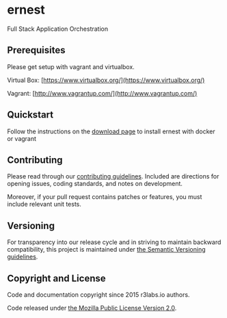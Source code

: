 # ernest
Full Stack Application Orchestration


## Prerequisites

Please get setup with vagrant and virtualbox.

Virtual Box: [https://www.virtualbox.org/](https://www.virtualbox.org/)

Vagrant: [http://www.vagrantup.com/](http://www.vagrantup.com/)


## Quickstart

Follow the instructions on the [download page](http://ernest.io/download/) to install ernest with docker or vagrant


## Contributing

Please read through our
[contributing guidelines](CONTRIBUTING.md).
Included are directions for opening issues, coding standards, and notes on
development.

Moreover, if your pull request contains patches or features, you must include
relevant unit tests.

## Versioning

For transparency into our release cycle and in striving to maintain backward
compatibility, this project is maintained under
[the Semantic Versioning guidelines](http://semver.org/).

## Copyright and License

Code and documentation copyright since 2015 r3labs.io authors.

Code released under
[the Mozilla Public License Version 2.0](LICENSE).

